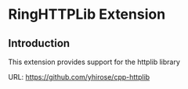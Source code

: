 # RingHTTPLib Extension

## Introduction

This extension provides support for the httplib library

URL: https://github.com/yhirose/cpp-httplib